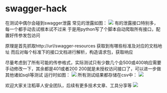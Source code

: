 # swagger-hack

在测试中偶尔会碰到swagger泄露
常见的泄露如图：
![](https://github.com/jayus0821/swagger-hack/blob/main/images/image-20210201200842378.png)
有的泄露接口特别多，每一个都手动去试根本试不过来
于是用python写了个脚本自动爬取所有接口，配置好传参发包访问

原理是首先抓取http://url/swagger-resources
获取到有哪些标准及对应的文档地址
而后对每个标准下的接口文档进行解析，构造请求包，获取响应

尽量考虑到了所有可能的传参格式，实际测试只有少数几个会500或400响应需要手动修改一下，其余都是401或者200
200就是未授权访问接口了，可以进一步做其他诸如sqli等测试
运行时如图：
![](https://github.com/jayus0821/swagger-hack/blob/main/images/image-20210201200607110.png)
所有测试结果都存储在csv中：
![](https://github.com/jayus0821/swagger-hack/blob/main/images/image-20210201201527999.png)

欢迎大家关注稻草人安全团队，后续有更多技术文章、工具分享等
![](https://github.com/jayus0821/swagger-hack/blob/main/images/640.jpg)
